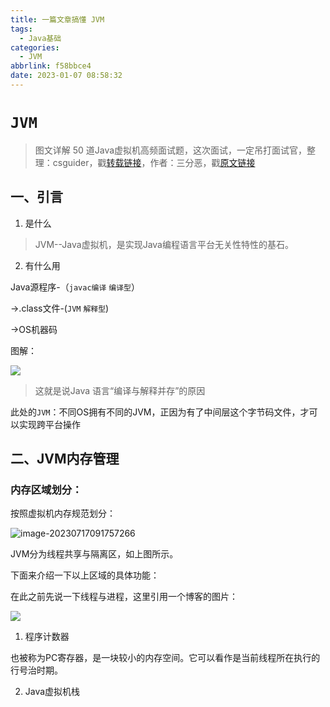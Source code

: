```yaml
---
title: 一篇文章搞懂 JVM
tags:
  - Java基础
categories:
  - JVM
abbrlink: f58bbce4
date: 2023-01-07 08:58:32
---
```


# `JVM`

> 图文详解 50 道Java虚拟机高频面试题，这次面试，一定吊打面试官，整理：csguider，戳[转载链接](https://mp.weixin.qq.com/s/bHhqhl8mH3OAPt3EkaVc8Q)，作者：三分恶，戳[原文链接](https://mp.weixin.qq.com/s/XYsEJyIo46jXhHE1sOR_0Q)

## 一、引言

1. 是什么

> JVM--Java虚拟机，是实现Java编程语言平台无关性特性的基石。

2. 有什么用

Java源程序-（`javac编译` `编译型`）

->.class文件-(`JVM` `解释型`)

->OS机器码

图解：

![](https://cs-wlei224.obs.cn-south-1.myhuaweicloud.com/blog-imgs/202312011550163.png)

> 这就是说Java 语言“编译与解释并存”的原因

此处的`JVM`：不同OS拥有不同的JVM，正因为有了中间层这个字节码文件，才可以实现跨平台操作

## 二、JVM内存管理

### 内存区域划分：

按照虚拟机内存规范划分：

![image-20230717091757266](https://cs-wlei224.obs.cn-south-1.myhuaweicloud.com/blog-imgs/202312011550147.png)

JVM分为线程共享与隔离区，如上图所示。

下面来介绍一下以上区域的具体功能：

在此之前先说一下线程与进程，这里引用一个博客的图片：

![](https://cs-wlei224.obs.cn-south-1.myhuaweicloud.com/blog-imgs/202312011550668.jpeg)



1. 程序计数器

​	也被称为PC寄存器，是一块较小的内存空间。它可以看作是当前线程所在执行的行号治时期。

2. Java虚拟机栈

   



